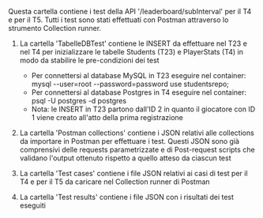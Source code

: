 Questa cartella contiene i test della API '/leaderboard/subInterval' per il T4 e per il T5. Tutti i test sono stati effettuati con Postman attraverso lo strumento Collection runner.

1. La cartella 'TabelleDBTest' contiene le INSERT da effettuare nel T23 e nel T4 per inizializzare le tabelle Students (T23) e PlayerStats (T4) in modo da stabilire le pre-condizioni dei test
    - Per connettersi al database MySQL in T23 eseguire nel container:
    mysql --user=root --password=password
    use studentsrepo;
    - Per connettersi al database Postgres in T4 eseguire nel container:
    psql -U postgres -d postgres
    - Nota: le INSERT in T23 partono dall'ID 2 in quanto il giocatore con ID 1 viene creato all'atto della prima registrazione

2. La cartella 'Postman collections' contiene i JSON relativi alle collections da importare in Postman per effettuare i test. Questi JSON sono già comprensivi delle requests parametrizzate e di Post-request scripts che validano l'output ottenuto rispetto a quello atteso da ciascun test

3. La cartella 'Test cases' contiene i file JSON relativi ai casi di test per il T4 e per il T5 da caricare nel Collection runner di Postman

4. La cartella 'Test results' contiene i file JSON con i risultati dei test eseguiti
